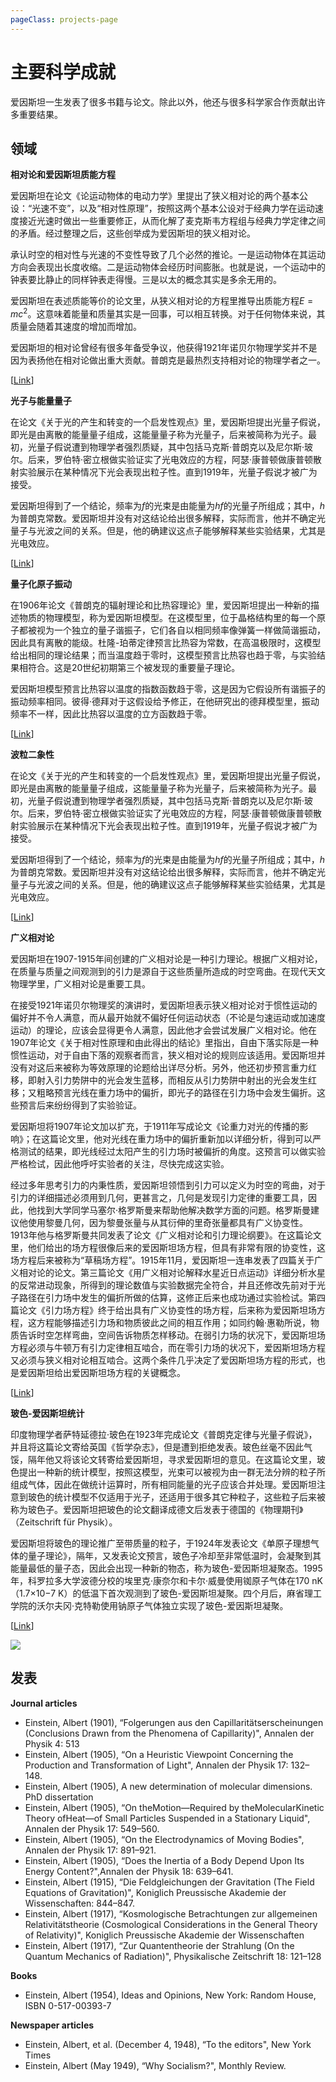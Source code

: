 ```yaml
---
pageClass: projects-page
---
```


# 主要科学成就

爱因斯坦一生发表了很多书籍与论文。除此以外，他还与很多科学家合作贡献出许多重要结果。

## 领域

<ProjectCard image="/projects/World_line.svg">

  **相对论和爱因斯坦质能方程**

爱因斯坦在论文《论运动物体的电动力学》里提出了狭义相对论的两个基本公设：“光速不变”，以及“相对性原理”，按照这两个基本公设对于经典力学在运动速度接近光速时做出一些重要修正，从而化解了麦克斯韦方程组与经典力学定律之间的矛盾。经过整理之后，这些创举成为爱因斯坦的狭义相对论。

承认时空的相对性与光速的不变性导致了几个必然的推论。一是运动物体在其运动方向会表现出长度收缩。二是运动物体会经历时间膨胀。也就是说，一个运动中的钟表要比静止的同样钟表走得慢。三是以太的概念其实是多余无用的。

爱因斯坦在表述质能等价的论文里，从狭义相对论的方程里推导出质能方程$E = mc^2$。这意味着能量和质量其实是一回事，可以相互转换。对于任何物体来说，其质量会随着其速度的增加而增加。

爱因斯坦的相对论曾经有很多年备受争议，他获得1921年诺贝尔物理学奖并不是因为表扬他在相对论做出重大贡献。普朗克是最热烈支持相对论的物理学者之一。

[[Link](https://zh.wikipedia.org/wiki/%E7%8B%B9%E7%BE%A9%E7%9B%B8%E5%B0%8D%E8%AB%96)]

</ProjectCard>

<ProjectCard image="/projects/Photoelectric_effect.svg">

**光子与能量量子**

在论文《关于光的产生和转变的一个启发性观点》里，爱因斯坦提出光量子假说，即光是由离散的能量量子组成，这能量量子称为光量子，后来被简称为光子。最初，光量子假说遭到物理学者强烈质疑，其中包括马克斯·普朗克以及尼尔斯·玻尔。后来，罗伯特·密立根做实验证实了光电效应的方程，阿瑟·康普顿做康普顿散射实验展示在某种情况下光会表现出粒子性。直到1919年，光量子假说才被广为接受。

爱因斯坦得到了一个结论，频率为$f$的光束是由能量为$hf$的光量子所组成；其中，$h$为普朗克常数。爱因斯坦并没有对这结论给出很多解释，实际而言，他并不确定光量子与光波之间的关系。但是，他的确建议这点子能够解释某些实验结果，尤其是光电效应。

[[Link](https://zh.wikipedia.org/wiki/光電效應)]

</ProjectCard>

<ProjectCard image="/projects/DebyeVSEinstein.jpg">

**量子化原子振动**

在1906年论文《普朗克的辐射理论和比热容理论》里，爱因斯坦提出一种新的描述物质的物理模型，称为爱因斯坦模型。在这模型里，位于晶格结构里的每一个原子都被视为一个独立的量子谐振子，它们各自以相同频率像弹簧一样做简谐振动，因此具有离散的能级。杜隆-珀蒂定律预言比热容为常数，在高温极限时，这模型给出相同的理论结果；而当温度趋于零时，这模型预言比热容也趋于零，与实验结果相符合。这是20世纪初期第三个被发现的重要量子理论。

爱因斯坦模型预言比热容以温度的指数函数趋于零，这是因为它假设所有谐振子的振动频率相同。彼得·德拜对于这假设给予修正，在他研究出的德拜模型里，振动频率不一样，因此比热容以温度的立方函数趋于零。

[[Link](https://zh.wikipedia.org/wiki/%E6%84%9B%E5%9B%A0%E6%96%AF%E5%9D%A6%E6%A8%A1%E5%9E%8B)]

</ProjectCard>

<ProjectCard image="/projects/Dualite.jpg">

**波粒二象性**

在论文《关于光的产生和转变的一个启发性观点》里，爱因斯坦提出光量子假说，即光是由离散的能量量子组成，这能量量子称为光量子，后来被简称为光子。最初，光量子假说遭到物理学者强烈质疑，其中包括马克斯·普朗克以及尼尔斯·玻尔。后来，罗伯特·密立根做实验证实了光电效应的方程，阿瑟·康普顿做康普顿散射实验展示在某种情况下光会表现出粒子性。直到1919年，光量子假说才被广为接受。

爱因斯坦得到了一个结论，频率为$f$的光束是由能量为$hf$的光量子所组成；其中，$h$为普朗克常数。爱因斯坦并没有对这结论给出很多解释，实际而言，他并不确定光量子与光波之间的关系。但是，他的确建议这点子能够解释某些实验结果，尤其是光电效应。

  [[Link](https://zh.wikipedia.org/wiki/%E6%B3%A2%E7%B2%92%E4%BA%8C%E8%B1%A1%E6%80%A7)]

</ProjectCard>

<ProjectCard image="/projects/Black_Hole_Milkyway.jpg">

**广义相对论**

爱因斯坦在1907-1915年间创建的广义相对论是一种引力理论。根据广义相对论，在质量与质量之间观测到的引力是源自于这些质量所造成的时空弯曲。在现代天文物理学里，广义相对论是重要工具。

在接受1921年诺贝尔物理奖的演讲时，爱因斯坦表示狭义相对论对于惯性运动的偏好并不令人满意，而从最开始就不偏好任何运动状态（不论是匀速运动或加速度运动）的理论，应该会显得更令人满意，因此他才会尝试发展广义相对论。他在1907年论文《关于相对性原理和由此得出的结论》里指出，自由下落实际是一种惯性运动，对于自由下落的观察者而言，狭义相对论的规则应该适用。爱因斯坦并没有对这后来被称为等效原理的论题给出详尽分析。另外，他还初步预言重力红移，即射入引力势阱中的光会发生蓝移，而相反从引力势阱中射出的光会发生红移；又粗略预言光线在重力场中的偏折，即光子的路径在引力场中会发生偏折。这些预言后来纷纷得到了实验验证。

爱因斯坦将1907年论文加以扩充，于1911年写成论文《论重力对光的传播的影响》；在这篇论文里，他对光线在重力场中的偏折重新加以详细分析，得到可以严格测试的结果，即光线经过太阳产生的引力场时被偏折的角度。这预言可以做实验严格检试，因此他呼吁实验者的关注，尽快完成这实验。

经过多年思考引力的内秉性质，爱因斯坦领悟到引力可以定义为时空的弯曲，对于引力的详细描述必须用到几何，更甚言之，几何是发现引力定律的重要工具，因此，他找到大学同学马塞尔·格罗斯曼来帮助他解决数学方面的问题。格罗斯曼建议他使用黎曼几何，因为黎曼张量与从其衍伸的里奇张量都具有广义协变性。1913年他与格罗斯曼共同发表了论文《广义相对论和引力理论纲要》。在这篇论文里，他们给出的场方程很像后来的爱因斯坦场方程，但具有非常有限的协变性，这场方程后来被称为“草稿场方程”。1915年11月，爱因斯坦一连串发表了四篇关于广义相对论的论文。第三篇论文《用广义相对论解释水星近日点运动》详细分析水星的反常进动现象，所得到的理论数值与实验数据完全符合，并且还修改先前对于光子路径在引力场中发生的偏折所做的估算，这修正后来也成功通过实验检试。第四篇论文《引力场方程》终于给出具有广义协变性的场方程，后来称为爱因斯坦场方程，这方程能够描述引力场和物质彼此之间的相互作用；如同约翰·惠勒所说，物质告诉时空怎样弯曲，空间告诉物质怎样移动。在弱引力场的状况下，爱因斯坦场方程必须与牛顿万有引力定律相互啮合，而在零引力场的状况下，爱因斯坦场方程又必须与狭义相对论相互啮合。这两个条件几乎决定了爱因斯坦场方程的形式，也是爱因斯坦给出爱因斯坦场方程的关键概念。

[[Link](https://zh.wikipedia.org/wiki/%E5%BB%A3%E7%BE%A9%E7%9B%B8%E5%B0%8D%E8%AB%96)]

</ProjectCard>

<ProjectCard image="/projects/Photoelectric_effect.svg">

**玻色-爱因斯坦统计**

印度物理学者萨特延德拉·玻色在1923年完成论文《普朗克定律与光量子假说》，并且将这篇论文寄给英国《哲学杂志》，但是遭到拒绝发表。玻色丝毫不因此气馁，隔年他又将该论文转寄给爱因斯坦，寻求爱因斯坦的意见。在这篇论文里，玻色提出一种新的统计模型，按照这模型，光束可以被视为由一群无法分辨的粒子所组成气体，因此在做统计运算时，所有相同能量的光子应该合并处理。爱因斯坦注意到玻色的统计模型不仅适用于光子，还适用于很多其它种粒子，这些粒子后来被称为玻色子。爱因斯坦把玻色的论文翻译成德文后发表于德国的《物理期刊》（Zeitschrift für Physik）。

爱因斯坦将玻色的理论推广至带质量的粒子，于1924年发表论文《单原子理想气体的量子理论》，隔年，又发表论文预言，玻色子冷却至非常低温时，会凝聚到其能量最低的量子态，因此会出现一种新的物态，称为玻色-爱因斯坦凝聚态。1995年，科罗拉多大学波德分校的埃里克·康奈尔和卡尔·威曼使用铷原子气体在170 nK（1.7×10−7 K）的低温下首次观测到了玻色-爱因斯坦凝聚。四个月后，麻省理工学院的沃尔夫冈·克特勒使用钠原子气体独立实现了玻色-爱因斯坦凝聚。

[[Link](https://zh.wikipedia.org/wiki/%E7%8E%BB%E8%89%B2-%E7%88%B1%E5%9B%A0%E6%96%AF%E5%9D%A6%E5%87%9D%E8%81%9A)]

</ProjectCard>

![](/projects/Solvay_conference_1927.jpg)

## 发表

<ProjectCard>

**Journal articles**

- Einstein, Albert (1901), “Folgerungen aus den Capillaritätserscheinungen (Conclusions Drawn from the Phenomena of Capillarity)", Annalen der Physik 4: 513
- Einstein, Albert (1905), “On a Heuristic Viewpoint Concerning the Production and Transformation of Light", Annalen der Physik 17: 132–148.
- Einstein, Albert (1905), A new determination of molecular dimensions. PhD dissertation
- Einstein, Albert (1905), “On theMotion—Required by theMolecularKinetic Theory ofHeat—of Small Particles Suspended in a Stationary Liquid", Annalen der Physik 17: 549–560.
- Einstein, Albert (1905), “On the Electrodynamics of Moving Bodies", Annalen der Physik 17: 891–921.
- Einstein, Albert (1905), “Does the Inertia of a Body Depend Upon Its Energy Content?",Annalen der Physik 18: 639–641.
- Einstein, Albert (1915), “Die Feldgleichungen der Gravitation (The Field Equations of Gravitation)", Koniglich Preussische Akademie der Wissenschaften: 844–847.
- Einstein, Albert (1917), “Kosmologische Betrachtungen zur allgemeinen Relativitätstheorie (Cosmological Considerations in the General Theory of Relativity)", Koniglich Preussische Akademie der Wissenschaften
- Einstein, Albert (1917), “Zur Quantentheorie der Strahlung (On the Quantum Mechanics of Radiation)", Physikalische Zeitschrift 18: 121–128

**Books**

- Einstein, Albert (1954), Ideas and Opinions, New York: Random House, ISBN 0-517-00393-7

**Newspaper articles**

- Einstein, Albert, et al. (December 4, 1948), “To the editors", New York Times
- Einstein, Albert (May 1949), “Why Socialism?", Monthly Review.

</ProjectCard>

<style lang="stylus">
.projects-page
  background-color #fafbfc
.md-card .card-image
.md-card .card-image img
  width 300px !important
</style>